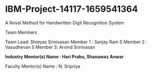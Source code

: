 # IBM-Project-14117-1659541364
A Novel Method for Handwritten Digit Recognition System

Team Members

Team Lead: Shreyas Srinivasan
Member 1 : Sanjay Ram S
Member 2 : Vasudhevan S
Member 3: Arvind Srinivasan

**Industry Mentor(s) Name : Hari Prabu, Shanawaz Anwar**

Faculty Mentor(s) Name : N. Sripriya
